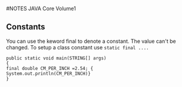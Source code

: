 #NOTES JAVA Core Volume1 
## Constants
You can use the keword final to denote a constant. The value can't be changed. 
To setup a class constant use ``` static final .... ```
``` 
public static void main(STRING[] args)
{
final double CM_PER_INCH =2.54; {
System.out.println(CM_PER_INCH)} 
}
```

